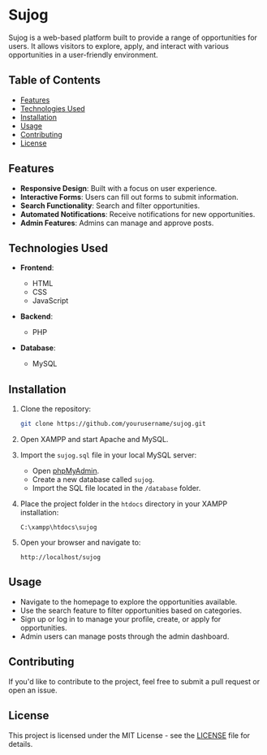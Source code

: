 # Sujog
Sujog is a web-based platform built to provide a range of opportunities for users. It allows visitors to explore, apply, and interact with various opportunities in a user-friendly environment.

## Table of Contents
- [Features](#features)
- [Technologies Used](#technologies-used)
- [Installation](#installation)
- [Usage](#usage)
- [Contributing](#contributing)
- [License](#license)

## Features

- **Responsive Design**: Built with a focus on user experience.
- **Interactive Forms**: Users can fill out forms to submit information.
- **Search Functionality**: Search and filter opportunities.
- **Automated Notifications**: Receive notifications for new opportunities.
- **Admin Features**: Admins can manage and approve posts.
  
## Technologies Used

- **Frontend**: 
  - HTML
  - CSS
  - JavaScript

- **Backend**: 
  - PHP
  
- **Database**:
  - MySQL

## Installation

1. Clone the repository:
    ```bash
    git clone https://github.com/yourusername/sujog.git
    ```

2. Open XAMPP and start Apache and MySQL.

3. Import the `sujog.sql` file in your local MySQL server:
   - Open [phpMyAdmin](http://localhost/phpmyadmin/).
   - Create a new database called `sujog`.
   - Import the SQL file located in the `/database` folder.

4. Place the project folder in the `htdocs` directory in your XAMPP installation:
    ```
    C:\xampp\htdocs\sujog
    ```

5. Open your browser and navigate to:
    ```
    http://localhost/sujog
    ```

## Usage

- Navigate to the homepage to explore the opportunities available.
- Use the search feature to filter opportunities based on categories.
- Sign up or log in to manage your profile, create, or apply for opportunities.
- Admin users can manage posts through the admin dashboard.

## Contributing

If you'd like to contribute to the project, feel free to submit a pull request or open an issue.

## License

This project is licensed under the MIT License - see the [LICENSE](LICENSE) file for details.


